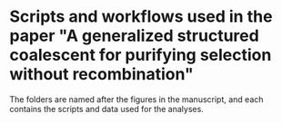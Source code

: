 # Scripts and workflows used in the paper "A generalized structured coalescent for purifying selection without recombination"

The folders are named after the figures in the manuscript, and each contains the scripts and data used for the analyses.
